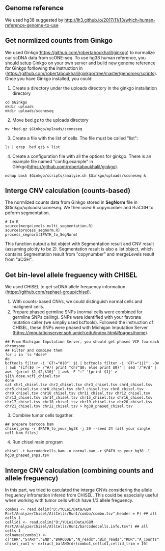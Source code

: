 ## Genome reference
We used hg38 suggested by http://lh3.github.io/2017/11/13/which-human-reference-genome-to-use
## Get normlized counts from Ginkgo
We used Ginkgo(https://github.com/robertaboukhalil/ginkgo) to normalize our scDNA data from scONE-seq. To use hg38 human reference, you should setup Ginkgo on your own server and build new genome reference for Ginkgo forllowing the instruction in (https://github.com/robertaboukhalil/ginkgo/tree/master/genomes/scripts).
Once you have Ginkgo installed, you could 
1. Create a directory under the uploads directory in the ginkgo installation directory
```
cd $Ginkgo
mkdir uploads
mkdir uploads/sconeseq
```
2. Move bed.gz to the uploads directory
```
mv *bed.gz $Ginkgo/uploads/sconeseq
```
3. Create a file with the list of cells. The file must be called "list":
```
ls | grep .bed.gz$ > list
```
4. Create a configuration file with all the options for ginkgo. There is an example file named "config.example" in Ginkgo(https://github.com/robertaboukhalil/ginkgo).
```
nohup bash $Ginkgo/scripts/analyze.sh $Ginkgo/uploads/sconeseq &
```
## Interge CNV calculation (counts-based)
The normlized counts data from Ginkgo stored in **SegNorm** file in $Ginkgo/uploads/sconeseq. We then used R:copynumber and R:aCGH to peform segmentation.
```
# In R
source(mergeLevels_multi_segmentation.R)
source(process_segnorm.R)
process_segnorm($PATH_to_SegNorm)
```
This function output a list object with Segmentation result and CNV result (assuming ploidy to be 2).
Segmentation result is also a list object, which contains Segmentation result from "copynumber" and mergeLevels result from "aCGH".
## Get bin-level allele freguency with CHISEL
We used CHISEL to get scDNA allele frequency information (https://github.com/raphael-group/chisel). 
1. With counts-based CNVs, we could distinguish normal cells and malignent cells.
2. Prepare phased germline SNPs (normal cells were combined for germline SNPs calling). SNPs were identified with your favorate mutation caller (we simpliy used bcftools). Followed the instruction of CHISEL, these SNPs were phased with Michigan Imputation Server (https://imputationserver.sph.umich.edu/index.html#!pages/home).
```
## From Michigan Imputation Server, you should get phased VCF fow each chromsome
## Filter and combine them
for i in `ls *dose*`
do
bcftools filter -i 'GT!="0|0"' $i | bcftools filter -i 'GT!="1|1"' -Ov | awk '{if($0 !~ /^#/) print "chr"$0; else print $0}' | sed '/^#/d' | awk '{print $1,$2,$10}' | awk -F ":" '{print $1}' > ${i%.dose.vcf}_chisel.tsv
done
cat chr1_chisel.tsv chr2_chisel.tsv chr3_chisel.tsv chr4_chisel.tsv chr5_chisel.tsv chr6_chisel.tsv chr7_chisel.tsv chr8_chisel.tsv chr9_chisel.tsv chr10_chisel.tsv chr11_chisel.tsv chr12_chisel.tsv chr13_chisel.tsv chr14_chisel.tsv chr15_chisel.tsv chr16_chisel.tsv chr17_chisel.tsv chr18_chisel.tsv chr19_chisel.tsv chr20_chisel.tsv chr21_chisel.tsv chr22_chisel.tsv > hg38_phased_chisel.tsv
```
3. Combine tumor cells togather.
```
## prepare barcode bam
chisel_prep -r $PATH_to_your_hg38 -j 20 --seed 24 [all your single cell bam files]
```
4. Run chisel main program
```
chisel -t barcodedcells.bam -n normal.bam -r $PATH_to_your_hg38 -l hg38_phased_snps.tsv
```
## Interge CNV calculation (combining counts and allele freguency)
In this part, we tried to caculated the interge CNVs considering the allele freguency infromation infered from CHISEL. This could be especially useful when working with tumor cells which have 1/3 allele freguency. 
```
combo1 <- read.delim("D:/YULei/Data/GBM Part/Analyze/Chisel/AllCells/Run1/combo/combo.tsv",header = F) ## all cells 1
cellid1 <- read.delim("D:/YULei/Data/GBM Part/Analyze/Chisel/AllCells/Run1/barcodedcells.info.tsv") ## all cells 1
colnames(combo1) <- c("CHR","START","END","BARCODE","N_reads","Bin_reads","RDR","A_counts","B_Counts","BAF")
chisel_run1 <- extract_bafANDrdr(combo1,cellid1,cellid_trim = 10)

```
